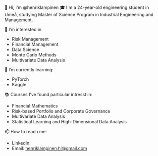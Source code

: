 👋 Hi, I'm @henriklampinen
🎓 I'm a 24-year-old engineering student in Umeå, studying Master of Science Program in Industrial Engineering and Management.

👀 I’m interested in:

- Risk Management
- Financial Management
- Data Science
- Monte Carlo Methods
- Multivariate Data Analysis

🌱 I’m currently learning:
- PyTorch
- Kaggle

📚 Courses I've found particular intresst in:
- Financial Mathematics
- Risk-based Portfolio and Corporate Governance
- Multivariate Data Analysis
- Statistical Learning and High-Dimensional Data Analysis

📫 How to reach me:

- LinkedIn:
- Email: henriklampinen.hl@gmail.com

<!---
henriklampinen/henriklampinen is a ✨ special ✨ repository because its `README.md` (this file) appears on your GitHub profile.
You can click the Preview link to take a look at your changes.
--->
